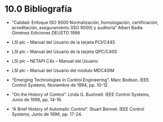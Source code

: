 # 10.0 Bibliografía

* “Calidad: Enfoque ISO 9000 Normalización, homologación, certificación, acreditación, aseguramiento (ISO 9000) y auditoría” Albert Badia Giménez Ediciones DEUSTO 1998

* LSI plc – Manual del Usuario de la tarjeta PCI/C44S

* LSI plc – Manual del Usuario de la tarjeta QPC/C40S

* LSI plc – NETAPI C4x – Manual del Usuario

* LSI plc – Manual del Usuario del módulo MDC40IM

* “Emerging Technologies in Control Engineering”. Marc Bodson. IEEE Control Systems, Noviembre de 1994, pp. 10-12.

* “On the History of Control”. Linda G. Bushnell. IEEE Control Systems, Junio de 1996, pp. 14-16.

* “A Brief History of Automatic Control”. Stuart Bennet. IEEE Control Systems, Junio de 1996, pp. 17-24.